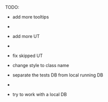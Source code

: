 TODO:

- add more tooltips
- 
- add more UT
- 
- fix skipped UT

- change style to class name

- separate the tests DB from local running DB
-
- try to work with a local DB
